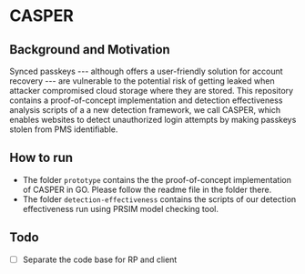 # CASPER

## Background and Motivation
Synced passkeys --- although offers a user-friendly solution for account recovery --- are vulnerable to the potential risk of getting leaked when attacker compromised cloud storage
where they are stored. 
This repository contains a proof-of-concept implementation and detection 
effectiveness analysis scripts 
of a 
a new detection framework, we call CASPER, which enables websites to detect unauthorized login attempts by making passkeys stolen from PMS identifiable. 


## How to run
- The folder `prototype` contains the the proof-of-concept implementation of CASPER in GO. Please follow the readme file in the folder there.
- The folder `detection-effectiveness` contains the scripts of our detection effectiveness run using PRSIM model checking tool. 

## Todo

- [ ] Separate the code base for RP and client

